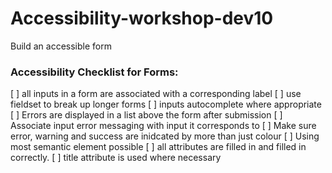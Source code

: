 # Accessibility-workshop-dev10
Build an accessible form

### Accessibility Checklist for Forms: 

[ ] all inputs in a form are associated with a corresponding label
[ ] use fieldset to break up longer forms 
[ ] inputs autocomplete where appropriate
[ ] Errors are displayed in a list above the form after submission
[ ] Associate input error messaging with input it corresponds to
[ ] Make sure error, warning and success are inidcated by more than just colour
[ ] Using most semantic element possible
[ ] all attributes are filled in and filled in correctly. 
[ ] title attribute is used where necessary